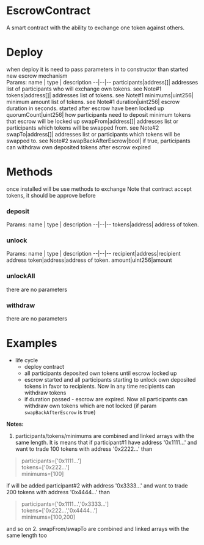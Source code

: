
# EscrowContract
A smart contract with the ability to exchange one token against others.
# Deploy
when deploy it is need to pass parameters in to constructor than started new escrow mechanism<br/>
Params:
name  | type | description
--|--|--
participants|address[]| addresses list of participants who will exchange own tokens. see Note#1
tokens|address[]| addresses list of tokens. see Note#1
minimums|uint256| minimum amount list of tokens. see Note#1
duration|uint256| escrow duration in seconds. started after escrow have been locked up
quorumCount|uint256| how participants need to deposit minimum tokens that escrow will be locked up
swapFrom|address[]| addresses list or participants which tokens will be swapped from. see Note#2
swapTo|address[]| addresses list or participants which tokens will be swapped to. see Note#2
swapBackAfterEscrow|bool| if true,  participants can withdraw own deposited tokens after escrow expired

# Methods
once installed will be use methods to exchange
Note that contract accept tokens, it should be approve before

### deposit<br/>
Params:
name  | type | description
--|--|--
tokens|address| address of token.

### unlock<br/>
Params:
name  | type | description
--|--|--
recipient|address|recipient address
token|address|address of token.
amount|uint256|amount

### unlockAll
there are no parameters

### withdraw
there are no parameters

# Examples
* life cycle 
    * deploy contract
    * all participants deposited own tokens until escrow locked up
    * escrow started and all participants starting to unlock own deposited tokens in favor to recipients. Now in any time recipients can withdraw tokens
    * if  duration passed - escrow are expired. Now all participants can withdraw own tokens which are not locked (if param `swapBackAfterEscrow` is true)
    
**Notes:**
1. participants/tokens/minimums are combined and linked arrays with the same length. 
It is means that if participant#1 have address '0x1111...' and want to trade 100 tokens with address '0x2222...'
than

> participants=['0x1111...']<br/>
tokens=['0x222...']<br/>
minimums=[100]<br/>


if will be added participant#2 with address '0x3333...' and want to trade 200 tokens with address '0x4444...'
than
> participants=['0x1111...','0x3333...']<br/>
tokens=['0x222...','0x4444...']<br/>
minimums=[100,200]<br/>

and so on
2. swapFrom/swapTo are combined and linked arrays with the same length too
